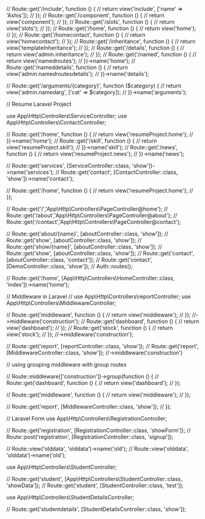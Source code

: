 




// Route::get('/include', function () {
//     return view('include', ['name' => 'Ashis']);
// });
// Route::get('/component', function () {
//     return view('component');
// });
// Route::get('/slots', function () {
//     return view('slots');
// });
// Route::get('/home', function () {
//     return view('home');
// });
// Route::get('/homecontact', function () {
//     return view('homecontact');
// });
// Route::get('/inheritance', function () {
//     return view('templateInheritance');
// });
// Route::get('/details', function () {
//     return view('admin.inheritance');
// });
// Route::get('/named', function () {
//     return view('namedroutes');
// })->name('home');
// Route::get('/nameddetails', function () {
//     return view('admin.namedroutesdetails');
// })->name('details');

// Route::get('/arguments/{category}', function ($category) {
//     return view('admin.namedarg', ['cat' => $category]);
// })->name('arguments');



// Resume Laravel Project

use App\Http\Controllers\ServiceController;
use App\Http\Controllers\ContactController;


// Route::get('/home', function () {
//     return view('resumeProject.home');
// })->name('home');
// Route::get('/skill', function () {
//     return view('resumeProject.skill');
// })->name('skill');
// Route::get('/news', function () {
//     return view('resumeProject.news');
// })->name('news');

// Route::get('services', [ServiceController::class, 'show'])->name('services');
// Route::get('contact', [ContactController::class, 'show'])->name('contact');

// Route::get('/home', function () {
//     return view('resumeProject.home');
// });







// Route::get('/','App\Http\Controllers\PageController@home');
// Route::get('/about','App\Http\Controllers\PageController@about');
// Route::get('/contact','App\Http\Controllers\PageController@contact');

// Route::get('about/{name}', [aboutController::class, 'show']);
// Route::get('show', [aboutController::class, 'show']);
// Route::get('show/{name}', [aboutController::class, 'show']);
// Route::get('show', [aboutController::class, 'show']);
// Route::get('contact', [aboutController::class, 'contact']);
// Route::get('contact', [DemoController::class, 'show']);
// Auth::routes();

// Route::get('/home', [App\Http\Controllers\HomeController::class, 'index'])->name('home');

// Middleware in Laravel
// use App\Http\Controllers\reportController;
use App\Http\Controllers\MiddlewareController;

// Route::get('middleware', function () {
//     return view('middleware');
// }); //->middleware('construction');
// Route::get('dashboard', function () {
//     return view('dashboard');
// });
// Route::get('stock', function () {
//     return view('stock');
// }); //->middleware('construction');

// Route::get('report', [reportController::class, 'show']);
// Route::get('report', [MiddlewareController::class, 'show']); //->middleware('construction')

// using grouping middleware with group routes

// Route::middleware(['construction'])->group(function () {
//     Route::get('dashboard', function () {
//         return view('dashboard');
//     });

//     Route::get('middleware', function () {
//         return view('middleware');
//     });

//     Route::get('report', [MiddlewareController::class, 'show']);
// });

// Laravel Form
use App\Http\Controllers\RegistrationController;

// Route::get('registration', [RegistrationController::class, 'showForm']);
// Route::post('registration', [RegistrationController::class, 'signup']);

// Route::view('olddata', 'olddata')->name('old');
// Route::view('olddata', 'olddata')->name('old');

use App\Http\Controllers\StudentController;

// Route::get('student', [App\Http\Controllers\StudentController::class, 'showData']);
// Route::get('student', [StudentController::class, 'test']);

use App\Http\Controllers\StudentDetailsController;

// Route::get('studentdetails', [StudentDetailsController::class, 'show']);
